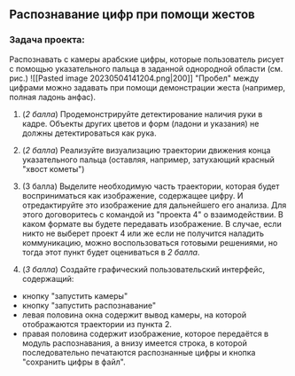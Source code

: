 ## Распознавание цифр при помощи жестов
### Задача проекта:
Распознавать с камеры арабские цифры, которые пользователь рисует с помощью указательного пальца в заданной однородной области (см. рис.) ![[Pasted image 20230504141204.png|200]]
"Пробел" между цифрами можно задавать при помощи демонстрации жеста (например, полная ладонь анфас).
1. (*2 балла*) Продемонстрируйте детектирование наличия руки в кадре. Объекты других цветов и форм (ладони и указания) не должны детектироваться как рука.<p>


2. (*2 балла*) Реализуйте визуализацию траектории движения конца указательного пальца (оставляя, например, затухающий красный "хвост кометы")<p>


3. (3 балла) Выделите необходимую часть траектории, которая будет восприниматься как изображение, содержащее цифру. И отредактируйте это изображение для дальнейшего его анализа. Для этого договоритесь с командой из "проекта 4" о взаимодействии. В каком формате вы будете передавать изображение. 
	В случае, если никто не выберет проект 4 или же если не получится наладить коммуникацию, можно воспользоваться готовыми решениями, но тогда этот пункт будет оцениваться в *2 балла*.<p>


4.  (*3 балла*) Создайте графический пользовательский интерфейс, содержащий:
- кнопку "запустить камеры"
- кнопку "запустить распознавание"
- левая половина окна содержит вывод камеры, на которой отображаются траектории из пункта 2. 
- правая половина содержит изображение, которое передаётся в модуль распознавания, а внизу имеется строка, в которой последовательно печатаются распознанные цифры и кнопка "сохранить цифры в файл".